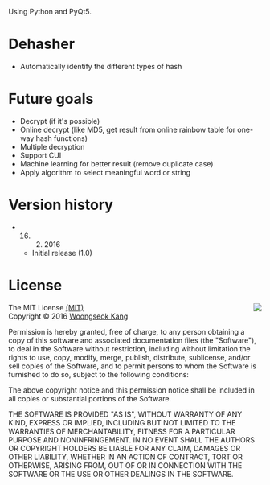 Using Python and PyQt5.

# Dehasher

- Automatically identify the different types of hash

# Future goals

- Decrypt (if it's possible)
- Online decrypt (like MD5, get result from online rainbow table for one-way hash functions)
- Multiple decryption
- Support CUI
- Machine learning for better result (remove duplicate case)
- Apply algorithm to select meaningful word or string

# Version history

- 16. 2. 2016
  - Initial release (1.0)

# License

<img align="right" src="http://opensource.org/trademarks/opensource/OSI-Approved-License-100x137.png">
The MIT License <a href="https://opensource.org/licenses/MIT">(MIT)</a>
<br>Copyright © 2016 <a href="https://github.com/NephtywS">Woongseok Kang</a>

Permission is hereby granted, free of charge, to any person obtaining a copy of this software and associated documentation files (the "Software"), to deal in the Software without restriction, including without limitation the rights to use, copy, modify, merge, publish, distribute, sublicense, and/or sell copies of the Software, and to permit persons to whom the Software is furnished to do so, subject to the following conditions:

The above copyright notice and this permission notice shall be included in all copies or substantial portions of the Software.

THE SOFTWARE IS PROVIDED "AS IS", WITHOUT WARRANTY OF ANY KIND, EXPRESS OR IMPLIED, INCLUDING BUT NOT LIMITED TO THE WARRANTIES OF MERCHANTABILITY, FITNESS FOR A PARTICULAR PURPOSE AND NONINFRINGEMENT. IN NO EVENT SHALL THE AUTHORS OR COPYRIGHT HOLDERS BE LIABLE FOR ANY CLAIM, DAMAGES OR OTHER LIABILITY, WHETHER IN AN ACTION OF CONTRACT, TORT OR OTHERWISE, ARISING FROM, OUT OF OR IN CONNECTION WITH THE SOFTWARE OR THE USE OR OTHER DEALINGS IN THE SOFTWARE.

